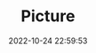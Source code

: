 ---
weight: 1
images:
- /images/edited/10.jpeg
title: Picture
date: 2022-10-24 22:59:53
tags:
- luminar
- work
---